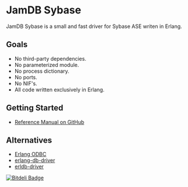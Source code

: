 JamDB Sybase
===============

JamDB Sybase is a small and fast driver for Sybase ASE writen in Erlang.

Goals
-----

* No third-party dependencies.
* No parameterized module.
* No process dictionary.
* No ports.
* No NIF's.
* All code written exclusively in Erlang.

Getting Started
-----
* [Reference Manual on GitHub](https://github.com/kostyushkin/jamdb_sybase/wiki/JamDB-Sybase-Reference-Manual)

Alternatives
-----
* [Erlang ODBC](http://www.erlang.org/doc/man/odbc.html)
* [erlang-db-driver](https://github.com/denglf/erlang-db-driver)
* [erldb-driver](https://github.com/RYTong/erldb-driver)

[![Bitdeli Badge](https://d2weczhvl823v0.cloudfront.net/kostyushkin/jamdb_sybase/trend.png)](https://bitdeli.com/free "Bitdeli Badge")

